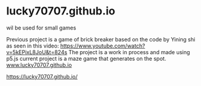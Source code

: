 # lucky70707.github.io
wil be used for small games

Previous project is a game of brick breaker based on the code by Yining shi as seen in this video: https://www.youtube.com/watch?v=5kEPixL8JoU&t=824s
The project is a work in process and made using p5.js
current project is a maze game that generates on the spot.
www.lucky70707.github.io


https://lucky70707.github.io/
